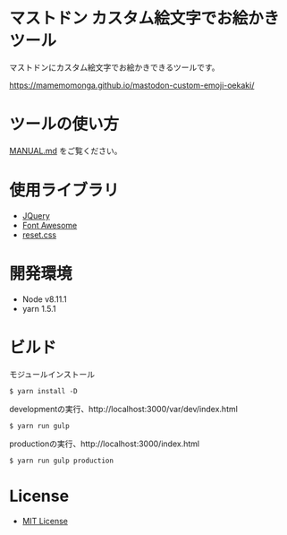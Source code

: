 # マストドン カスタム絵文字でお絵かきツール

マストドンにカスタム絵文字でお絵かきできるツールです。

https://mamemomonga.github.io/mastodon-custom-emoji-oekaki/

# ツールの使い方

[MANUAL.md](./MANUAL.md) をご覧ください。

# 使用ライブラリ

* [JQuery](https://jquery.com/)
* [Font Awesome](http://fontawesome.io/)
* [reset.css](http://meyerweb.com/eric/tools/css/reset/ )

# 開発環境

* Node v8.11.1
* yarn 1.5.1

# ビルド

モジュールインストール

	$ yarn install -D

developmentの実行、http://localhost:3000/var/dev/index.html

	$ yarn run gulp

productionの実行、http://localhost:3000/index.html

	$ yarn run gulp production

# License

* [MIT License](./LICENSE)
